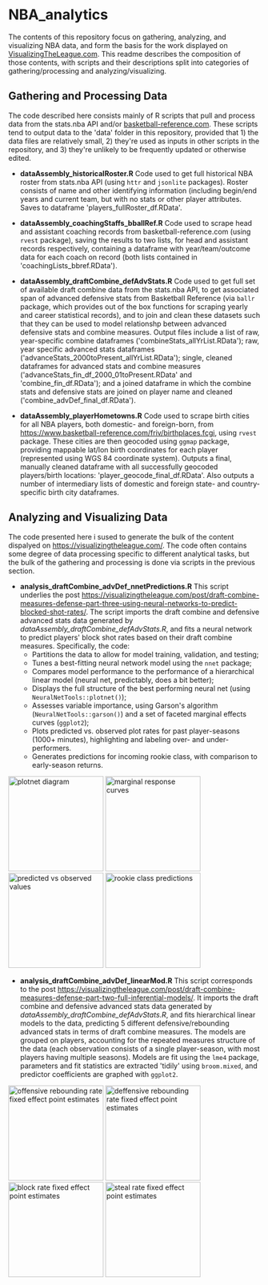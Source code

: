 # NBA_analytics
The contents of this repository focus on gathering, analyzing, and visualizing NBA data, and form the basis for the work displayed on [VisualizingTheLeague.com](https://visualizingtheleague.com/). This readme describes the composition of those contents, with scripts and their descriptions split into categories of gathering/processing and analyzing/visualizing.

## Gathering and Processing Data
The code described here consists mainly of R scripts that pull and process data from the stats.nba API and/or [basketball-reference.com](https://www.basketball-reference.com/). These scripts tend to output data to the 'data' folder in this repository, provided that 1) the data files are relatively small, 2) they're used as inputs in other scripts in the repository, and 3) they're unlikely to be frequently updated or otherwise edited.

* **dataAssembly_historicalRoster.R** Code used to get full historical NBA roster from stats.nba API (using `httr` and `jsonlite` packages). Roster consists of name and other identifying information (including begin/end years and current team, but with no stats or other player attributes. Saves to dataframe 'players_fullRoster_df.RData'.

* **dataAssembly_coachingStaffs_bballRef.R** Code used to scrape head and assistant coaching records from basketball-reference.com (using `rvest` package), saving the results to two lists, for head and assistant records respectively, containing a dataframe with year/team/outcome data for each coach on record (both lists contained in 'coachingLists_bbref.RData').

* **dataAssembly_draftCombine_defAdvStats.R** Code used to get full set of available draft combine data from the stats.nba API, to get associated span of advanced defensive stats from Basketball Reference (via `ballr` package, which provides out of the box functions for scraping yearly and career statistical records), and to join and clean these datasets such that they can be used to model relationshp between advanced defensive stats and combine measures. Output files include a list of raw, year-specific combine dataframes ('combineStats_allYrList.RData'); raw, year specific advanced stats dataframes ('advanceStats_2000toPresent_allYrList.RData'); single, cleaned dataframes for advanced stats and combine measures ('advanceStats_fin_df_2000_01toPresent.RData' and 'combine_fin_df.RData'); and a joined dataframe in which the combine stats and defensive stats are joined on player name and cleaned ('combine_advDef_final_df.RData').

* **dataAssembly_playerHometowns.R** Code used to scrape birth cities for all NBA players, both domestic- and foreign-born, from https://www.basketball-reference.com/friv/birthplaces.fcgi, using `rvest` package. These cities are then geocoded using `ggmap` package, providing mappable lat/lon birth coordinates for each player (represented using WGS 84 coordinate system). Outputs a final, manually cleaned dataframe with all successfully geocoded players/birth locations: 'player_geocode_final_df.RData'. Also outputs a number of intermediary lists of domestic and foreign state- and country-specific birth city dataframes.

## Analyzing and Visualizing Data
The code presented here i sused to generate the bulk of the content dispalyed on https://visualizingtheleague.com/. The code often contains some degree of data processing specific to different analytical tasks, but the bulk of the gathering and processing is done via scripts in the previous section.

* **analysis_draftCombine_advDef_nnetPredictions.R** This script underlies the post https://visualizingtheleague.com/post/draft-combine-measures-defense-part-three-using-neural-networks-to-predict-blocked-shot-rates/. The script imports the draft combine and defensive advanced stats data generated by *dataAssembly_draftCombine_defAdvStats.R*, and fits a neural network to predict players' block shot rates based on their draft combine measures. Specifically, the code:
  - Partitions the data to allow for model training, validation, and testing;
  - Tunes a best-fitting neural network model using the `nnet` package;
  - Compares model performance to the performance of a hierarchical linear model (neural net, predictably, does a bit better);
  - Displays the full structure of the best performing neural net (using `NeuralNetTools::plotnet()`);
  - Assesses variable importance, using Garson's algorithm (`NeuralNetTools::garson()`) and a set of faceted marginal effects curves (`ggplot2`);
  - Plots predicted vs. observed plot rates for past player-seasons (1000+ minutes), highlighting and labeling over- and under-performers.
  - Generates predictions for incoming rookie class, with comparison to early-season returns.

<p float="right">
  <img src="https://visualizingtheleague.com/post/2018-11-15-draft-combine-measures-defense-part-three-using-neural-networks-to-predict-blocked-shot-rates_files/figure-html/neuralNetDiagram-1.png" title="plotnet diagram" width="190">
  <img src="https://visualizingtheleague.com/post/2018-11-15-draft-combine-measures-defense-part-three-using-neural-networks-to-predict-blocked-shot-rates_files/figure-html/marginalResponse-1.png" title="marginal response curves" width="190">
  <img src="https://visualizingtheleague.com/post/2018-11-15-draft-combine-measures-defense-part-three-using-neural-networks-to-predict-blocked-shot-rates_files/figure-html/projVsObsScatter-1.png" title="predicted vs observed values" width="190">
  <img src="https://visualizingtheleague.com/post/2018-11-15-draft-combine-measures-defense-part-three-using-neural-networks-to-predict-blocked-shot-rates_files/figure-html/rookiePreds-1.png" title="rookie class predictions" width="190">
</p>

* **analysis_draftCombine_advDef_linearMod.R** This script corresponds to the post https://visualizingtheleague.com/post/draft-combine-measures-defense-part-two-full-inferential-models/. It imports the draft combine and defensive advanced stats data generated by *dataAssembly_draftCombine_defAdvStats.R*, and fits hierarchical linear models to the data, predicting 5 different defensive/rebounding advanced stats in terms of draft combine measures. The models are grouped on players, accounting for the repeated measures structure of the data (each observation consists of a single player-season, with most players having multiple seasons). Models are fit using the `lme4` package, parameters and fit statistics are extracted 'tidily' using `broom.mixed`, and predictor coefficients are graphed with `ggplot2`.
<p float="right">
  <img src="https://visualizingtheleague.com/post/2018-09-29-draft-combine-measures-defense-part-two-full-inferential-models_files/figure-html/combineHLMcoefsOrb-1.png" title="offensive rebounding rate fixed effect point estimates" width="190">
  <img src="https://visualizingtheleague.com/post/2018-09-29-draft-combine-measures-defense-part-two-full-inferential-models_files/figure-html/combineHLMcoefsDrb-1.png" title="deffensive rebounding rate fixed effect point estimates" width="190">
  <img src="https://visualizingtheleague.com/post/2018-09-29-draft-combine-measures-defense-part-two-full-inferential-models_files/figure-html/combineHLMcoefsBlk-1.png" title="block rate fixed effect point estimates" width="190">
  <img src="https://visualizingtheleague.com/post/2018-09-29-draft-combine-measures-defense-part-two-full-inferential-models_files/figure-html/combineHLMcoefsStl-1.png" title="steal rate fixed effect point estimates" width="190">
</p>
